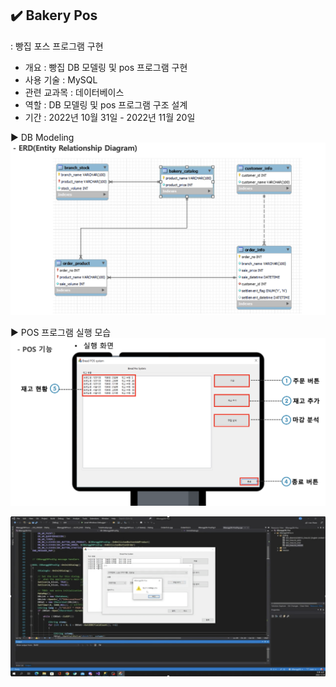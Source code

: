 ## ✔️ Bakery Pos

: 빵집 포스 프로그램 구현

- 개요 : 빵집 DB 모델링 및 pos 프로그램 구현
- 사용 기술 : MySQL
- 관련 교과목 : 데이터베이스
- 역할 : DB 모델링 및 pos 프로그램 구조 설계
- 기간 : 2022년 10월 31일 - 2022년 11월 20일

▶︎ DB Modeling
![Alt text](src/image.png)

▶︎ POS 프로그램 실행 모습
![Alt text](src/image-1.png)

![Alt text](src/image-2.png)
